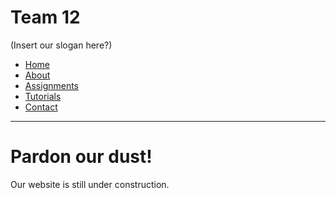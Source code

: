 # Team 12
(Insert our slogan here?)

<ul class="top-navbar">
  <li><a href = "ECE-3400-Team-12/index.md">Home</a></li>
  <li><a href = "ECE-3400-Team-12/pages/about.md">About</a></li>
  <li><a href = "ECE-3400-Team-12/pages/assignments.md">Assignments</a></li>
  <li><a href = "ECE-3400-Team-12/pages/tutorials.md">Tutorials</a></li>
  <li><a href = "ECE-3400-Team-12/pages/contact.md">Contact</a></li>
</ul>

***

# Pardon our dust!
Our website is still under construction.
